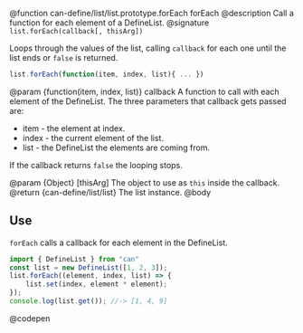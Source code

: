 @function can-define/list/list.prototype.forEach forEach
@description Call a function for each element of a DefineList.
@signature `list.forEach(callback[, thisArg])`

Loops through the values of the list, calling `callback` for each one until the list ends
or `false` is returned.

```js
list.forEach(function(item, index, list){ ... })
```

  @param {function(item, index, list)} callback A function to call with each element of the DefineList.
  The three parameters that callback gets passed are:
   - item - the element at index.
   - index - the current element of the list.
   - list - the DefineList the elements are coming from.

If the callback returns `false` the looping stops.

  @param {Object} [thisArg] The object to use as `this` inside the callback.
  @return {can-define/list/list} The list instance.
@body

## Use

`forEach` calls a callback for each element in the DefineList.

```js
import { DefineList } from "can"
const list = new DefineList([1, 2, 3]);
list.forEach((element, index, list) => {
    list.set(index, element * element);
});
console.log(list.get()); //-> [1, 4, 9]
```
@codepen
